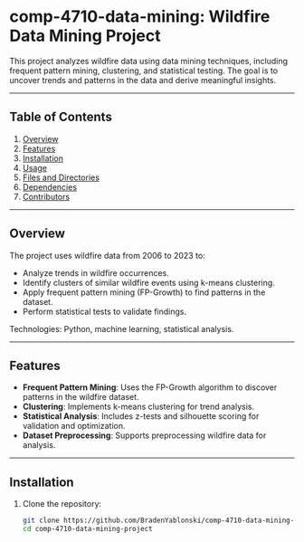 # comp-4710-data-mining: Wildfire Data Mining Project

This project analyzes wildfire data using data mining techniques, including frequent pattern mining, clustering, and statistical testing. The goal is to uncover trends and patterns in the data and derive meaningful insights.

---

## Table of Contents
1. [Overview](#overview)
2. [Features](#features)
3. [Installation](#installation)
4. [Usage](#usage)
5. [Files and Directories](#files-and-directories)
6. [Dependencies](#dependencies)
7. [Contributors](#contributors)

---

## Overview

The project uses wildfire data from 2006 to 2023 to:
- Analyze trends in wildfire occurrences.
- Identify clusters of similar wildfire events using k-means clustering.
- Apply frequent pattern mining (FP-Growth) to find patterns in the dataset.
- Perform statistical tests to validate findings.

Technologies: Python, machine learning, statistical analysis.

---

## Features

- **Frequent Pattern Mining**: Uses the FP-Growth algorithm to discover patterns in the wildfire dataset.
- **Clustering**: Implements k-means clustering for trend analysis.
- **Statistical Analysis**: Includes z-tests and silhouette scoring for validation and optimization.
- **Dataset Preprocessing**: Supports preprocessing wildfire data for analysis.

---

## Installation

1. Clone the repository:
   ```bash
   git clone https://github.com/BradenYablonski/comp-4710-data-mining-project.git
   cd comp-4710-data-mining-project
